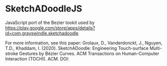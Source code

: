 # SketchADoodleJS
JavaScript port of the Bezier tookit used by https://play.google.com/store/apps/details?id=com.grayswindle.sketchadoodle

For more information, see this paper:
Grolaux, D., Vanderdonckt, J., Nguyen, T.D., Khaddam, I. (2020). SketchADoodle: Engineering Touch-surface Multi-stroke Gestures by Bézier Curves. ACM Transactions on Human-Computer Interaction (TOCHI). ACM. DOI:

